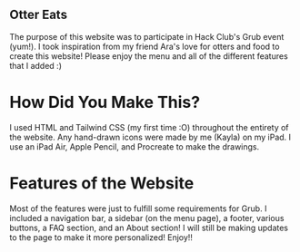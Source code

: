 ## Otter Eats
The purpose of this website was to participate in Hack Club's Grub event (yum!). I took inspiration from my friend Ara's love for otters and food to create this website! Please enjoy the menu and all of the different features that I added :)

# How Did You Make This?
I used HTML and Tailwind CSS (my first time :O) throughout the entirety of the website. Any hand-drawn icons were made by me (Kayla) on my iPad. I use an iPad Air, Apple Pencil, and Procreate to make the drawings.

# Features of the Website
Most of the features were just to fulfill some requirements for Grub. I included a navigation bar, a sidebar (on the menu page), a footer, various buttons, a FAQ section, and an About section! I will still be making updates to the page to make it more personalized! Enjoy!!
